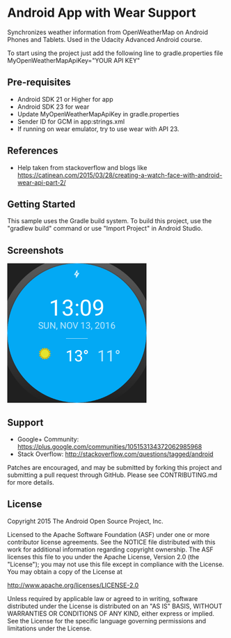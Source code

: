 Android App with Wear Support
===================================

Synchronizes weather information from OpenWeatherMap on Android Phones and Tablets. Used in the Udacity Advanced Android course.

To start using the project just add the following line to gradle.properties file
MyOpenWeatherMapApiKey="YOUR API KEY"

Pre-requisites
--------------
- Android SDK 21 or Higher for app
- Android SDK 23 for wear
- Update MyOpenWeatherMapApiKey in gradle.properties
- Sender ID for GCM in app:strings.xml
- If running on wear emulator, try to use wear with API 23.

References
----------
- Help taken from stackoverflow and blogs like https://catinean.com/2015/03/28/creating-a-watch-face-with-android-wear-api-part-2/

Getting Started
---------------
This sample uses the Gradle build system.  To build this project, use the
"gradlew build" command or use "Import Project" in Android Studio.

Screenshots
-----------
![Round Dial](screenshots/screen.png)

Support
-------

- Google+ Community: https://plus.google.com/communities/105153134372062985968
- Stack Overflow: http://stackoverflow.com/questions/tagged/android

Patches are encouraged, and may be submitted by forking this project and
submitting a pull request through GitHub. Please see CONTRIBUTING.md for more details.

License
-------
Copyright 2015 The Android Open Source Project, Inc.

Licensed to the Apache Software Foundation (ASF) under one or more contributor
license agreements.  See the NOTICE file distributed with this work for
additional information regarding copyright ownership.  The ASF licenses this
file to you under the Apache License, Version 2.0 (the "License"); you may not
use this file except in compliance with the License.  You may obtain a copy of
the License at

http://www.apache.org/licenses/LICENSE-2.0

Unless required by applicable law or agreed to in writing, software
distributed under the License is distributed on an "AS IS" BASIS, WITHOUT
WARRANTIES OR CONDITIONS OF ANY KIND, either express or implied.  See the
License for the specific language governing permissions and limitations under
the License.

